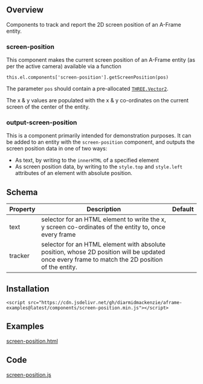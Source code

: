 ## Overview

Components to track and report the 2D screen position of an A-Frame entity.



### screen-position

This component makes the current screen position of an A-Frame entity (as per the active camera) available via a function 

`this.el.components['screen-position'].getScreenPosition(pos)`

The parameter `pos` should contain a pre-allocated [`THREE.Vector2`](https://threejs.org/docs/index.html?q=vector2#api/en/math/Vector2).

The x & y values are populated with the x & y co-ordinates on the current screen of the center of the entity.



### output-screen-position

This is a component primarily intended for demonstration purposes.  It can be added to an entity with the `screen-position` component, and outputs the screen position data in one of two ways:

- As text, by writing to the `innerHTML` of a specified element
- As screen position data, by writing to the `style.top` and `style.left` attributes of an element with absolute position.



## Schema

| Property | Description                                                  | Default |
| -------- | ------------------------------------------------------------ | ------- |
| text     | selector for an HTML element to write the x, y screen co-ordinates of the entity to, once every frame |         |
| tracker  | selector for an HTML element with absolute position, whose 2D position will be updated once every frame to match the 2D position of the entity. |         |



## Installation

```
<script src="https://cdn.jsdelivr.net/gh/diarmidmackenzie/aframe-examples@latest/components/screen-position.min.js"></script>
```


## Examples

[screen-position.html](https://diarmidmackenzie.github.io/aframe-examples/component-usage/screen-position.html)



## Code

[screen-position.js](https://github.com/diarmidmackenzie/aframe-examples/blob/main/components/screen-position.js)